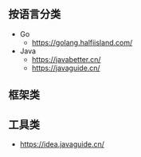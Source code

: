 ## 按语言分类

- Go
    - https://golang.halfiisland.com/
- Java
    - https://javabetter.cn/
    - https://javaguide.cn/





## 框架类



## 工具类

- https://idea.javaguide.cn/